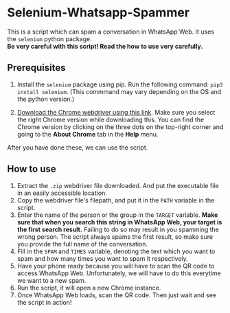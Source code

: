 # Selenium-Whatsapp-Spammer
This is a script which can spam a conversation in WhatsApp Web. It uses the `selenium` python package. <br>
**Be very careful with this script! Read the how to use very carefully.**

## Prerequisites
1. Install the `selenium` package using pip. Run the following command:
  `pip3 install selenium`. (This commmand may vary depending on the OS and the python version.)

2. [Download the Chrome webdriver using this link](https://chromedriver.chromium.org/downloads). Make sure you select the right Chrome version while downloading this. You can find the Chrome version by clicking on the three dots on the top-right corner and going to the **About Chrome** tab in the **Help** menu.

After you have done these, we can use the script.

## How to use
1. Extract the `.zip` webdriver file downloaded. And put the executable file in an easily accessible location.
2. Copy the webdriver file's filepath, and put it in the `PATH` variable in the script.
3. Enter the name of the person or the group in the `TARGET` variable. **Make sure that when you search this string in WhatsApp Web, your target is the first search result.** Failing to do so may result in you spamming the wrong person. The script always spams the first result, so make sure you provide the full name of the conversation.
4. Fill in the `SPAM` and `TIMES` variable, denoting the text which you want to spam and how many times you want to spam it respectively.
5. Have your phone ready because you will have to scan the QR code to access WhatsApp Web. Unfortunately, we will have to do this everytime we want to a new spam.
6. Run the script, it will open a new Chrome instance.
7. Once WhatsApp Web loads, scan the QR code. Then just wait and see the script in action!
